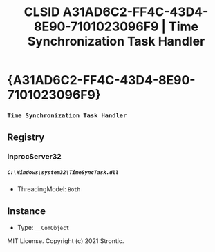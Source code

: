 ﻿---
title: "CLSID A31AD6C2-FF4C-43D4-8E90-7101023096F9 | Time Synchronization Task Handler"
excerpt: What is COM-Object CLSID A31AD6C2-FF4C-43D4-8E90-7101023096F9?
---

# {A31AD6C2-FF4C-43D4-8E90-7101023096F9}

### `Time Synchronization Task Handler`

## Registry


### InprocServer32

##### `C:\Windows\system32\TimeSyncTask.dll`
* ThreadingModel: `Both`

## Instance

* Type: `__ComObject`

MIT License. Copyright (c) 2021 Strontic.


